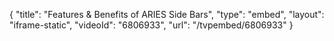 {
    "title": "Features & Benefits of ARIES Side Bars",
    "type": "embed",
    "layout": "iframe-static",
    "videoId": "6806933",
    "url": "\/tvpembed\/6806933"
}